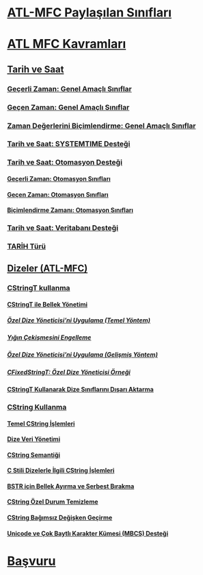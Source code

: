 # [ATL-MFC Paylaşılan Sınıfları](atl-mfc-shared-classes.md)
# [ATL MFC Kavramları](atl-mfc-concepts.md)
## [Tarih ve Saat](date-and-time.md)
### [Geçerli Zaman: Genel Amaçlı Sınıflar](current-time-general-purpose-classes.md)
### [Geçen Zaman: Genel Amaçlı Sınıflar](elapsed-time-general-purpose-classes.md)
### [Zaman Değerlerini Biçimlendirme: Genel Amaçlı Sınıflar](formatting-time-values-general-purpose-classes.md)
### [Tarih ve Saat: SYSTEMTIME Desteği](date-and-time-systemtime-support.md)
### [Tarih ve Saat: Otomasyon Desteği](date-and-time-automation-support.md)
#### [Geçerli Zaman: Otomasyon Sınıfları](current-time-automation-classes.md)
#### [Geçen Zaman: Otomasyon Sınıfları](elapsed-time-automation-classes.md)
#### [Biçimlendirme Zamanı: Otomasyon Sınıfları](formatting-time-automation-classes.md)
### [Tarih ve Saat: Veritabanı Desteği](date-and-time-database-support.md)
### [TARİH Türü](date-type.md)
## [Dizeler (ATL-MFC)](strings-atl-mfc.md)
### [CStringT kullanma](using-cstringt.md)
#### [CStringT ile Bellek Yönetimi](memory-management-with-cstringt.md)
##### [Özel Dize Yöneticisi’ni Uygulama (Temel Yöntem)](implementation-of-a-custom-string-manager-basic-method.md)
##### [Yığın Çekişmesini Engelleme](avoidance-of-heap-contention.md)
##### [Özel Dize Yöneticisi’ni Uygulama (Gelişmiş Yöntem)](implementation-of-a-custom-string-manager-advanced-method.md)
##### [CFixedStringT: Özel Dize Yöneticisi Örneği](cfixedstringt-example-of-a-custom-string-manager.md)
#### [CStringT Kullanarak Dize Sınıflarını Dışarı Aktarma](exporting-string-classes-using-cstringt.md)
### [CString Kullanma](using-cstring.md)
#### [Temel CString İşlemleri](basic-cstring-operations.md)
#### [Dize Veri Yönetimi](string-data-management.md)
#### [CString Semantiği](cstring-semantics.md)
#### [C Stili Dizelerle İlgili CString İşlemleri](cstring-operations-relating-to-c-style-strings.md)
#### [BSTR için Bellek Ayırma ve Serbest Bırakma](allocating-and-releasing-memory-for-a-bstr.md)
#### [CString Özel Durum Temizleme](cstring-exception-cleanup.md)
#### [CString Bağımsız Değişken Geçirme](cstring-argument-passing.md)
#### [Unicode ve Çok Baytlı Karakter Kümesi (MBCS) Desteği](unicode-and-multibyte-character-set-mbcs-support.md)
# [Başvuru](reference/toc.md)

